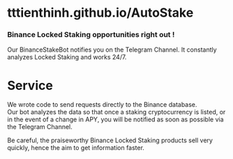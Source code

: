 # tttienthinh.github.io/AutoStake

### Binance Locked Staking opportunities right out !   
Our BinanceStakeBot notifies you on the Telegram Channel. It constantly analyzes Locked Staking and works 24/7.   

# Service
We wrote code to send requests directly to the Binance database.   
Our bot analyzes the data so that once a staking cryptocurrency is listed, or in the event of a change in APY, you will be notified as soon as possible via the Telegram Channel.   
   
Be careful, the praiseworthy Binance Locked Staking products sell very quickly, hence the aim to get information faster.   


